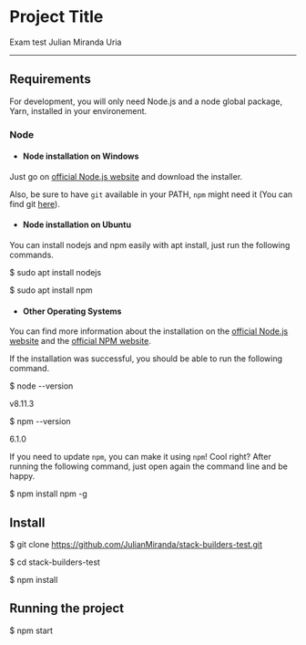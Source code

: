 # Project Title

Exam test Julian Miranda Uria

---

## Requirements

For development, you will only need Node.js and a node global package, Yarn, installed in your environement.

### Node

- #### Node installation on Windows

Just go on [official Node.js website](https://nodejs.org/) and download the installer.

Also, be sure to have `git` available in your PATH, `npm` might need it (You can find git [here](https://git-scm.com/)).

- #### Node installation on Ubuntu

You can install nodejs and npm easily with apt install, just run the following commands.

\$ sudo apt install nodejs

\$ sudo apt install npm

- #### Other Operating Systems

You can find more information about the installation on the [official Node.js website](https://nodejs.org/) and the [official NPM website](https://npmjs.org/).

If the installation was successful, you should be able to run the following command.

\$ node --version

v8.11.3

\$ npm --version

6.1.0

If you need to update `npm`, you can make it using `npm`! Cool right? After running the following command, just open again the command line and be happy.

\$ npm install npm -g

###

## Install

\$ git clone https://github.com/JulianMiranda/stack-builders-test.git

\$ cd stack-builders-test

\$ npm install

## Running the project

\$ npm start
